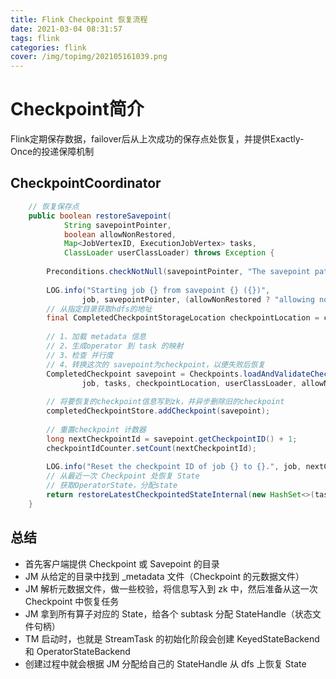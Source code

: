 ```yaml
---
title: Flink Checkpoint 恢复流程
date: 2021-03-04 08:31:57
tags: flink
categories: flink
cover: /img/topimg/202105161039.png
---
```


# Checkpoint简介
Flink定期保存数据，failover后从上次成功的保存点处恢复，并提供Exactly-Once的投递保障机制

## CheckpointCoordinator
```java
    // 恢复保存点
    public boolean restoreSavepoint(
            String savepointPointer,
            boolean allowNonRestored,
            Map<JobVertexID, ExecutionJobVertex> tasks,
            ClassLoader userClassLoader) throws Exception {
    
        Preconditions.checkNotNull(savepointPointer, "The savepoint path cannot be null.");
    
        LOG.info("Starting job {} from savepoint {} ({})",
                job, savepointPointer, (allowNonRestored ? "allowing non restored state" : ""));
        // 从指定目录获取hdfs的地址
        final CompletedCheckpointStorageLocation checkpointLocation = checkpointStorage.resolveCheckpoint(savepointPointer);
    
        // 1、加载 metadata 信息
        // 2、生成operator 到 task 的映射
        // 3、检查 并行度
        // 4、转换这次的 savepoint为checkpoint，以便失败后恢复
        CompletedCheckpoint savepoint = Checkpoints.loadAndValidateCheckpoint(
                job, tasks, checkpointLocation, userClassLoader, allowNonRestored);
    
        // 将要恢复的checkpoint信息写到zk，并异步删除旧的checkpoint
        completedCheckpointStore.addCheckpoint(savepoint);
    
        // 重置checkpoint 计数器
        long nextCheckpointId = savepoint.getCheckpointID() + 1;
        checkpointIdCounter.setCount(nextCheckpointId);
    
        LOG.info("Reset the checkpoint ID of job {} to {}.", job, nextCheckpointId);
        // 从最近一次 Checkpoint 处恢复 State
        // 获取OperatorState，分配state
        return restoreLatestCheckpointedStateInternal(new HashSet<>(tasks.values()), true, true, allowNonRestored);
    }
```


## 总结

* 首先客户端提供 Checkpoint 或 Savepoint 的目录
* JM 从给定的目录中找到 _metadata 文件（Checkpoint 的元数据文件）
* JM 解析元数据文件，做一些校验，将信息写入到 zk 中，然后准备从这一次 Checkpoint 中恢复任务
* JM 拿到所有算子对应的 State，给各个 subtask 分配 StateHandle（状态文件句柄）
* TM 启动时，也就是 StreamTask 的初始化阶段会创建 KeyedStateBackend 和 OperatorStateBackend
* 创建过程中就会根据 JM 分配给自己的 StateHandle 从 dfs 上恢复 State